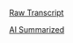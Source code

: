 [Raw Transcript](https://github.com/MCBasterSheet/MCBasterSheet/blob/main/MCB150/pages/Lectures/Raw-Transcripts/Raw%20Transcript%203-20-2024.md)

[AI Summarized](https://github.com/MCBasterSheet/MCBasterSheet/blob/main/MCB150/pages/Lectures/AI-Summaries/AI%20Summarized%203-20-2024.md)
